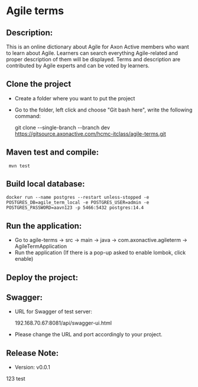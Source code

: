 # Agile terms



## Description:

This is an online dictionary about Agile for Axon Active members who want to learn about Agile.
Learners can search everything Agile-related and proper description of them will be displayed.
Terms and description are contributed by Agile experts and can be voted by learners.

## Clone the project

- Create a folder where you want to put the project
- Go to the folder, left click and choose "Git bash here", write the following command:


    git clone --single-branch --branch dev https://gitsource.axonactive.com/hcmc-itclass/agile-terms.git


## Maven test and compile:

     mvn test

## Build local database:

    docker run --name postgres --restart unless-stopped -e POSTGRES_DB=agile_term_local -e POSTGRES_USER=admin -e POSTGRES_PASSWORD=aavn123 -p 5466:5432 postgres:14.4

## Run the application:

- Go to agile-terms -> src -> main -> java -> com.axonactive.agileterm -> AgileTermApplication
- Run the application
  (If there is a pop-up asked to enable lombok, click enable)

## Deploy the project:

## Swagger:

- URL for Swagger of test server:


    192.168.70.67:8081/api/swagger-ui.html

- Please change the URL and port accordingly to your project.

## Release Note:
- Version: v0.0.1


123 test